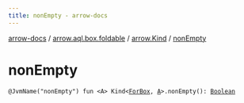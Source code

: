 ```yaml
---
title: nonEmpty - arrow-docs
---
```


[arrow-docs](../../index.html) / [arrow.aql.box.foldable](../index.html) / [arrow.Kind](index.html) / [nonEmpty](./non-empty.html)

# nonEmpty

`@JvmName("nonEmpty") fun <A> Kind<`[`ForBox`](../../arrow.aql/-for-box.html)`, `[`A`](non-empty.html#A)`>.nonEmpty(): `[`Boolean`](https://kotlinlang.org/api/latest/jvm/stdlib/kotlin/-boolean/index.html)